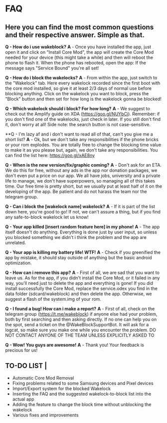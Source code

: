 # FAQ
## Here you can find the most common questions and their respective answer. Simple as that.

**Q - How do i use wakeblock?**
**A** - Once you have installed the app, just open it and click on "Install Core Mod", the app will create the Core Mod needed for your device (this might take a while) and then will reboot the phone to flash it. When the phone has rebooted, open the app: If the message says "Service Bound" you're all set!

**Q - How do i block the wakelocks?**
**A** - From within the app, just switch to the "Wakelock" tab. Here every wakelock recorded since the first boot with the core mod installed, so give it at least 2/3 days of normal use before blocking anything. Click on the wakelock you want to block, press the "Block" button and then set for how long is the wakelock gonna be blocked!

**Q - Which wakelock should i block? For how long?**
**A** - We suggest to check out the Amplify guide on XDA (https://goo.gl/NUYbCj). Remember: if you don't find one of the wakelocks, just check in later. If you still don't find it, don't worry at all! Side note: the search button is not case-sensitive.

**Q - I'm lazy af and i don't want to read all of that, can't you give me a short list?
**A** - Ok, but we don't take any responsibilities if the phone bricks or your rom explodes. You are totally free to change the blocking time value to make it as you please but, again, we don't take any responsibilities. You can find the list here: https://goo.gl/xAE8ny

**Q - When is the new version/fix/graphic coming?**
**A** - Don't ask for an ETA. We do this for free, without any ads in the app nor donation packages, we don't even put a price on our app. We all have jobs, university and a private life to manage, we don't have superpowers, so managing all of this takes time. Our free time is pretty short, but we usually put at least half of it on the developing of the app. Be patient and do not harass the team nor the telegram group.

**Q - Can i block the [wakelock name] wakelock?**
**A** - If it is part of the list down here, you're good to go! If not, we can't assure a thing, but if you find any safe-to-block wakelock let us know!

**Q - Your app killed [insert random feature here] in my phone!**
**A** - The app itself doesn't do anything. Everything is done just by user input, so unless you blocked something we didn't i think the problem and the app are unrelated.

**Q - Your app is killing my battery life! WTF!**
**A** - Check if you greenified the app by mistake, it should stay outside of anything but the basic android optimization.

**Q - How can i remove this app?**
**A** - First of all, we are sad that you want to leave us. As for the app, if you didn't install the Core Mod, or it failed in any way, you'll need just to delete the app and everything is gone! If you did install successfully the Core Mod, replace the service.odex you find in the data folder (sdcard/wakeblock) and then delete the app. Otherwise, we suggest a flash of the system.img of your rom.

**Q - I found a bug! How can i make a report?**
**A** - First of all, check on the telegram group (https://t.me/wakeblock) if anyone else had your problem, both by first searching and then asking directly. If no one can help you on the spot, send a ticket on the @WakeBlockSupportBot. It will ask for a logcat, so make sure you make one while you encounter the problem. DO NOT CONTACT ANYONE OF THE TEAM UNLESS EXPLICITLY ASKED TO

**Q - Wow! You guys are awesome!**
**A** - Thank you! Your feedback is precious for us!

## TO-DO LIST | 
- Automatic Core Mod Removal
- Fixing problems related to some Samsung devices and Pixel devices
- Import/Export system for the blocked Wakelock
- Inserting the FAQ and the suggested wakelock-to-block list into the actual app
- Adding the feature to change the block time without unblocking the wakelock
- Various fixes and improvements
